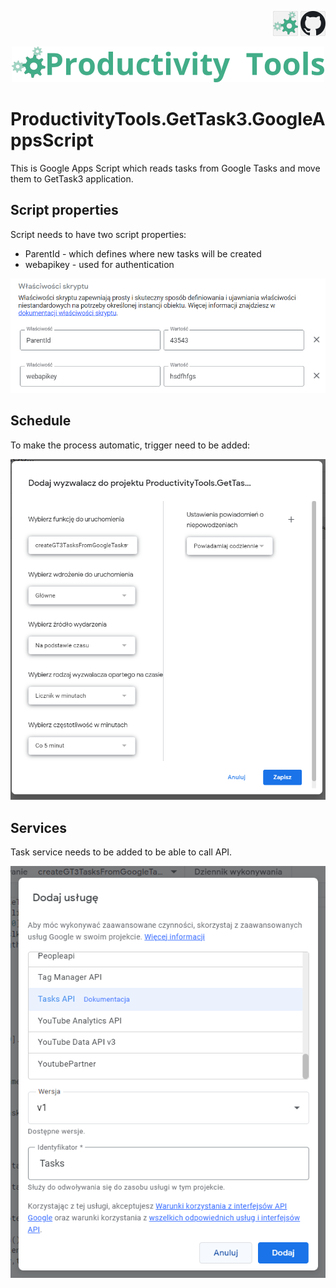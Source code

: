 <!--Category:GAS--> 
 <p align="right">
    <a href="http://productivitytools.tech/"><img src="Images/Header/ProductivityTools_green_40px_2.png" /><a> 
    <a href="https://github.com/ProductivityTools-Tasks3/ProductivityTools.GetTask3.GoogleAppsScript"><img src="Images/Header/Github_border_40px.png" /></a>
</p>
<p align="center">
    <a href="http://productivitytools.top/productivitytools-gettask3-googleappsscript/">
        <img src="Images/Header/LogoTitle_green_500px.png" />
    </a>
</p>

# ProductivityTools.GetTask3.GoogleAppsScript

This is Google Apps Script which reads tasks from Google Tasks and move them to GetTask3 application.

<!--more-->

## Script properties
Script needs to have two script properties:

- ParentId - which defines where new tasks will be created
- webapikey - used for authentication

![](Images/2023-02-12-20-04-02.png)

## Schedule

To make the process automatic, trigger need to be added:

 ![](Images/2023-02-12-20-07-28.png)

 ## Services

 Task service needs to be added to be able to call API.

 ![](Images/2023-02-12-20-09-20.png)